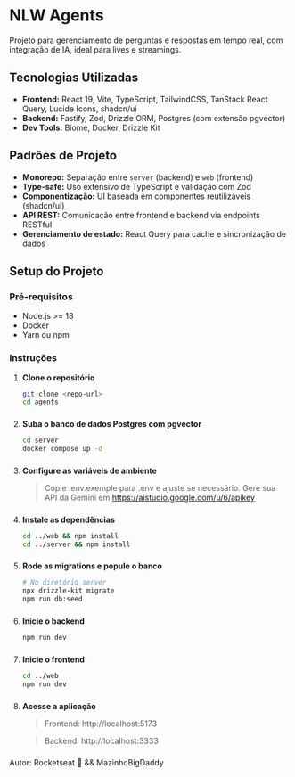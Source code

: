 # NLW Agents

Projeto para gerenciamento de perguntas e respostas em tempo real, com integração de IA, ideal para lives e streamings.

## Tecnologias Utilizadas

- **Frontend:** React 19, Vite, TypeScript, TailwindCSS, TanStack React Query, Lucide Icons, shadcn/ui
- **Backend:** Fastify, Zod, Drizzle ORM, Postgres (com extensão pgvector)
- **Dev Tools:** Biome, Docker, Drizzle Kit

## Padrões de Projeto

- **Monorepo:** Separação entre `server` (backend) e `web` (frontend)
- **Type-safe:** Uso extensivo de TypeScript e validação com Zod
- **Componentização:** UI baseada em componentes reutilizáveis (shadcn/ui)
- **API REST:** Comunicação entre frontend e backend via endpoints RESTful
- **Gerenciamento de estado:** React Query para cache e sincronização de dados

## Setup do Projeto

### Pré-requisitos

- Node.js >= 18
- Docker
- Yarn ou npm

### Instruções

1. **Clone o repositório**
   ```sh
   git clone <repo-url>
   cd agents
###

2. **Suba o banco de dados Postgres com pgvector**
    ```sh
    cd server
    docker compose up -d
###

3. **Configure as variáveis de ambiente**
    > Copie .env.exemple para .env e ajuste se necessário.
    > Gere sua API da Gemini em https://aistudio.google.com/u/6/apikey
###

4. **Instale as dependências**
    ```sh
    cd ../web && npm install
    cd ../server && npm install
###

5. **Rode as migrations e popule o banco**
    ```sh
    # No diretório server
    npx drizzle-kit migrate
    npm run db:seed
###

6. **Inicie o backend**
    ```sh
    npm run dev
###

7. **Inicie o frontend**
    ```sh
    cd ../web
    npm run dev
###

8. **Acesse a aplicação**

    > Frontend: http://localhost:5173

    > Backend: http://localhost:3333

###

Autor: Rocketseat 🚀 && MazinhoBigDaddy
